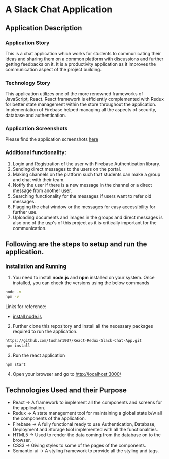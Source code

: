 # A Slack Chat Application

## Application Description

### Application Story
This is a chat application which works for students to communicating their ideas and sharing them on a common platform with discussions and further getting feedbacks on it. It is a productivity application as it improves the communication aspect of the project building.

### Technology Story
This application utilizes one of the more renowned frameworks of JavaScript, React. React framework is efficiently complemented with Redux for better state management within the store throughout the application. Implementation of Firebase helped managing all the aspects of security, database and authentication.

### Application Screenshots
Please find the application screenshots [here](https://github.com/tushar1907/React-Redux-Slack-Chat-App/tree/master/Application%20Screenshots)

### Additional functionality:
1. Login and Registration of the user with Firebase Authentication library.
2. Sending direct messages to the users on the portal.
3. Making channels on the platform such that students can make a group and chat with their team.
4. Notify the user if there is a new message in the channel or a direct message from another user.
5. Searching functionality for the messages if users want to refer old messages.
6. Flagging the chat window or the messages for easy accessibility for further use.
7. Uploading documents and images in the groups and direct messages is also one of the usp's of this project as it is critically important for the communication.


## Following are the steps to setup and run the application.

### Installation and Running
1. You need to install **node.js** and **npm** installed on your system. Once installed, you can check the versions using the below commands

```sh
node -v
npm -v
```
Links for reference:
* [install node.js](https://nodejs.org/en/download/)

2. Further clone this repository and install all the necessary packages required to run the application.

```sh
https://github.com/tushar1907/React-Redux-Slack-Chat-App.git
npm install
```

3. Run the react application

```sh
npm start
```

4. Open your browser and go to [http://localhost:3000/](http://localhost:3000/)

## Technologies Used and their Purpose

* React -> A framework to implement all the components and screens for the application.
* Redux -> A state management tool for maintaining a global state b/w all the components of the application.
* Firebase -> A fully functional ready to use Authentication, Database, Deployment and Storage tool implemented with all the functionalities.
* HTML5 -> Used to render the data coming from the database on to the browser.
* CSS3 -> Giving styles to some of the pages of the components.
* Semantic-ui -> A styling framework to provide all the styling and tags.
